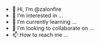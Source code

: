 - 👋 Hi, I’m @zalonfire
- 👀 I’m interested in ...
- 🌱 I’m currently learning ...
- 💞️ I’m looking to collaborate on ...
- 📫 How to reach me ...

<!---
zalonfire/zalonfire is a ✨ special ✨ repository because its `README.md` (this file) appears on your GitHub profile.
You can click the Preview link to take a look at your changes.
--->
